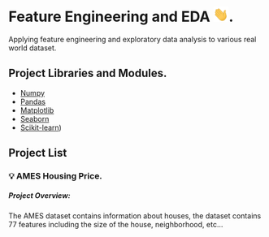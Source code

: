 # Feature Engineering and EDA <img src="https://raw.githubusercontent.com/ABSphreak/ABSphreak/master/gifs/Hi.gif" width="30px">.

Applying feature engineering and exploratory data analysis to various real world dataset.


## Project Libraries and Modules.

* [Numpy](https://numpy.org/doc/stable/index.html)
* [Pandas](https://pandas.pydata.org/)
* [Matplotlib](https://matplotlib.org/)
* [Seaborn](https://seaborn.pydata.org/)
* [Scikit-learn](https://scikit-learn.org/stable/))

## Project List

### 💡 AMES Housing Price.

##### Project Overview:

The AMES dataset contains information about houses, the dataset contains 77 features including the size of the house, neighborhood, etc...
